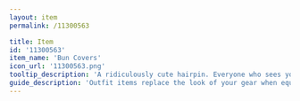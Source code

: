 ```yaml
---
layout: item
permalink: /11300563

title: Item
id: '11300563'
item_name: 'Bun Covers'
icon_url: '11300563.png'
tooltip_description: 'A ridiculously cute hairpin. Everyone who sees you will squeal in delight.'
guide_description: 'Outfit items replace the look of your gear when equipped.'
---
```

